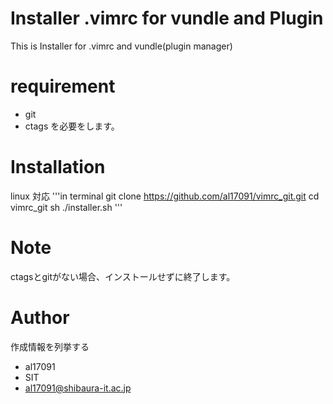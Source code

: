# Installer .vimrc for vundle and Plugin

This is Installer for .vimrc and vundle(plugin manager)

# requirement

* git
* ctags
を必要をします。

# Installation

linux 対応
'''in terminal
git clone https://github.com/al17091/vimrc_git.git
cd vimrc_git
sh ./installer.sh
'''

# Note

ctagsとgitがない場合、インストールせずに終了します。

# Author

作成情報を列挙する

* al17091
* SIT
* al17091@shibaura-it.ac.jp
